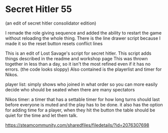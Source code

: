 # Secret Hitler 55
(an edit of secret hitler consolidator edition)

I remade the role giving sequence and added the ability to restart the game without reloading the whole thing. There is the line drawer script because I made it so the reset button resets conflict lines

This is an edit of Lost Savage's script for secret hitler. This script adds things described in the readme and workshop page
This was thrown together in less than a day, so it isn't the most refined even if it has no errors. (the code looks sloppy)
Also contained is the playerlist and timer for Nikos.

  player list: simply shows who joined in what order so you can more easily decide who should be seated when there are many spectators

  Nikos timer: a timer that has a settable timer for how long turns should last before everyone is muted and the play has to be done. it also has the option for adding time for a player, when they hit the button the table should be quiet for the time and let them talk.
  
https://steamcommunity.com/sharedfiles/filedetails/?id=2076307698
